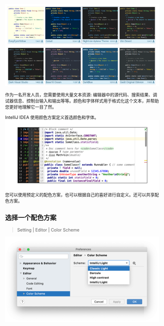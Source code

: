 ![image.png](./images/color-font-config-idea/626b95307ffca29b6b98fcea459358ec.png)

作为一名开发人员，您需要使用大量文本资源: 编辑器中的源代码、搜索结果、调试器信息、控制台输入和输出等等。颜色和字体样式用于格式化这个文本，并帮助您更好地理解它一目了然。

IntelliJ IDEA 使用颜色方案定义首选颜色和字体。<br />![ColorSchemeExample_Java.png](./images/color-font-config-idea/830363f1f5b6e6ca8344a9aa15c4680e.png)<br />您可以使用预定义的配色方案，也可以根据自己的喜好进行自定义。还可以共享配色方案。


## 选择一个配色方案
> Setting | Editor | Color Scheme

![](./images/color-font-config-idea/e22d2b037c5ecc18208451a8731514fc.png)